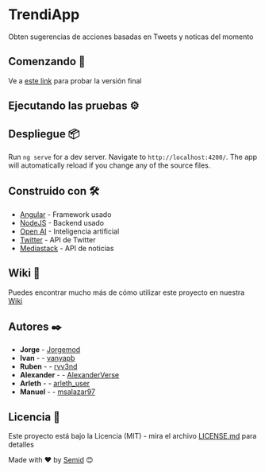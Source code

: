 
# TrendiApp

Obten sugerencias de acciones basadas en Tweets y noticas del momento

## Comenzando 🚀

Ve a [este link](www.heroku.app) para probar la versión final


## Ejecutando las pruebas ⚙️





## Despliegue 📦

Run `ng serve` for a dev server. Navigate to `http://localhost:4200/`. The app will automatically reload if you change any of the source files.

## Construido con 🛠️

* [Angular](https://angular.io) - Framework usado
* [NodeJS](https://nodejs.org/es/) - Backend usado
* [Open AI](Ihttps://openai.com) - Inteligencia artificial
* [Twitter](https://developer.twitter.com/en/docs/twitter-api) - API de Twitter
* [Mediastack](https://mediastack.com/) - API de noticias


## Wiki 📖

Puedes encontrar mucho más de cómo utilizar este proyecto en nuestra [Wiki](https://github.com/jorgemod/Trendiapp/wiki)

## Autores ✒️

* **Jorge** -  [Jorgemod](https://github.com/jorgemod)
* **Ivan** - - [vanyapb](https://github.com/vanyapb)
* **Ruben** -  - [rvv3nd](https://github.com/rvv3nd)
* **Alexander** - - [AlexanderVerse](https://github.com/AlexanderVerse)
* **Arleth** - - [arleth_user](https://github.com/arleth_user)
* **Manuel** - - [msalazar97](https://github.com/msalazar97)

## Licencia 📄

Este proyecto está bajo la Licencia (MIT) - mira el archivo [LICENSE.md](LICENSE.md) para detalles


Made with ❤️ by [Semid]() 😊